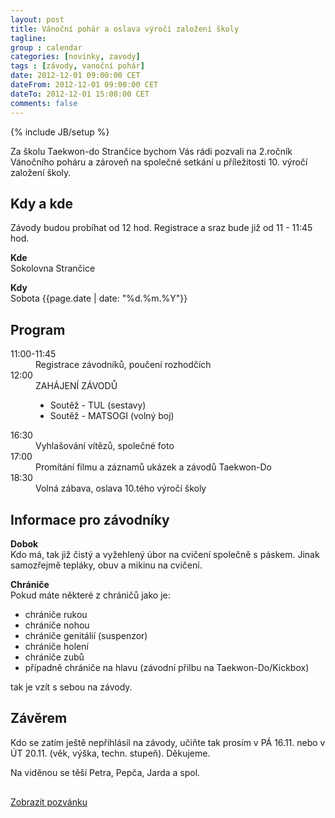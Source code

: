 ```yaml
---
layout: post
title: Vánoční pohár a oslava výročí založení školy
tagline: 
group : calendar
categories: [novinky, zavody]
tags : [závody, vanoční pohár]
date: 2012-12-01 09:00:00 CET
dateFrom: 2012-12-01 09:00:00 CET
dateTo: 2012-12-01 15:00:00 CET
comments: false
---
```

{% include JB/setup %}

Za školu Taekwon-do Strančice bychom Vás rádi pozvali na 2.ročník Vánočního poháru a zároveň na společné setkání u příležitosti 10. výročí založení školy.

## Kdy a kde

Závody budou probíhat od 12 hod. Registrace a sraz bude již od 11 - 11:45 hod.

**Kde**  
Sokolovna Strančice

**Kdy**  
Sobota {{page.date | date: "%d.%m.%Y"}}


## Program

<dl class="dl-horizontal">
  <dt>11:00-11:45</dt>
  <dd>Registrace závodníků, poučení rozhodčích</dd>

  <dt>12:00</dt>
  <dd>
	ZAHÁJENÍ ZÁVODŮ
	<ul class="unstyled">
	  <li>Soutěž - TUL (sestavy)</li>
	  <li>Soutěž - MATSOGI (volný boj)</li>
	</ul>
  </dd>

  <dt>16:30</dt>
  <dd>Vyhlašování vítězů, společné foto</dd>

  <dt>17:00</dt>
  <dd>Promítání filmu a záznamů ukázek a závodů Taekwon-Do</dd>

  <dt>18:30</dt>
  <dd>Volná zábava, oslava 10.tého výročí školy</dd>
</dl>

## Informace pro závodníky

**Dobok**   
Kdo má, tak již čistý a vyžehlený úbor na cvičení společně s páskem. Jinak samozřejmě tepláky, obuv a mikinu na cvičení.

**Chrániče**   
Pokud máte některé z chráničů jako je:

- chrániče rukou
- chrániče nohou
- chrániče genitálií (suspenzor)
- chrániče holení
- chrániče zubů
- případně chrániče na hlavu (závodní přilbu na Taekwon-Do/Kickbox)
  
tak je vzít s sebou na závody.

## Závěrem

Kdo se zatím ještě nepřihlásil na závody, učiňte tak prosím v PÁ 16.11. nebo v ÚT 20.11. (věk, výška, techn. stupeň). Děkujeme.

Na viděnou se těší Petra, Pepča, Jarda a spol.


<p style="margin:30px 0;">
	<a class="btn btn-large btn-block" href="https://docs.google.com/open?id=0B3nVMASu8XeFbkV4M1d0TGYwaFE" title="Pozvánka na Vánoční pohár 2012" target="_blank"><i class="icon-download"> </i> Zobrazit pozvánku</a>
</p>